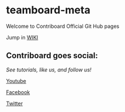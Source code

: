 # teamboard-meta


Welcome to Contriboard Official Git Hub pages

Jump in [WIKI](https://github.com/N4SJAMK/teamboard-meta/wiki)

## Contriboard goes social:

_See tutorials, like us, and follow us!_

[Youtube](https://www.youtube.com/channel/UC9fkZSAEt3gNLhlHdGKBWzQ)

[Facebook](https://www.facebook.com/pages/Contriboard/912688245420584?fref=ts)

[Twitter](https://twitter.com/contriboard)


